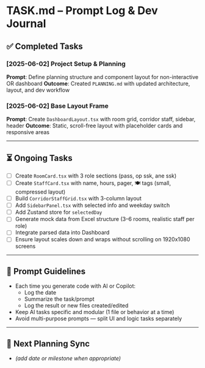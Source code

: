 # TASK.md – Prompt Log & Dev Journal

## ✅ Completed Tasks

### [2025-06-02] Project Setup & Planning
**Prompt**: Define planning structure and component layout for non-interactive OR dashboard
**Outcome**: Created `PLANNING.md` with updated architecture, layout, and dev workflow

### [2025-06-02] Base Layout Frame
**Prompt**: Create `DashboardLayout.tsx` with room grid, corridor staff, sidebar, header
**Outcome**: Static, scroll-free layout with placeholder cards and responsive areas

---

## ⏳ Ongoing Tasks

- [ ] Create `RoomCard.tsx` with 3 role sections (pass, op ssk, ane ssk)
- [ ] Create `StaffCard.tsx` with name, hours, pager, 🍽 tags (small, compressed layout)
- [ ] Build `CorridorStaffGrid.tsx` with 3-column layout
- [ ] Add `SidebarPanel.tsx` with selected info and weekday switch
- [ ] Add Zustand store for `selectedDay`
- [ ] Generate mock data from Excel structure (3–6 rooms, realistic staff per role)
- [ ] Integrate parsed data into Dashboard
- [ ] Ensure layout scales down and wraps without scrolling on 1920x1080 screens

---

## 🧪 Prompt Guidelines
- Each time you generate code with AI or Copilot:
  - Log the date
  - Summarize the task/prompt
  - Log the result or new files created/edited
- Keep AI tasks specific and modular (1 file or behavior at a time)
- Avoid multi-purpose prompts — split UI and logic tasks separately

---

## 📅 Next Planning Sync
- _(add date or milestone when appropriate)_
